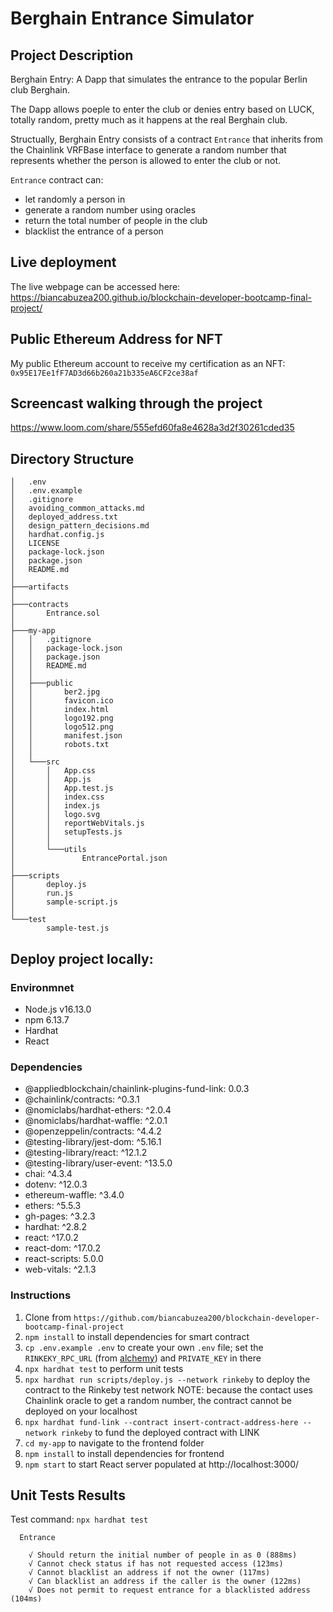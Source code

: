 # Berghain Entrance Simulator

## Project Description

Berghain Entry: A Dapp that simulates the entrance to the popular Berlin club Berghain. 

The Dapp allows poeple to enter the club or denies entry based on LUCK, totally random, pretty much as it happens at the real Berghain club.

Structually, Berghain Entry consists of a contract  `Entrance` that inherits from the Chainlink VRFBase interface to generate a random number that represents whether the person is allowed to enter the club or not. 

`Entrance` contract can:
- let randomly a person in
- generate a random number using oracles
- return the total number of people in the club
- blacklist the entrance of a person

## Live deployment

The live webpage can be accessed here: https://biancabuzea200.github.io/blockchain-developer-bootcamp-final-project/

## Public Ethereum Address for NFT

 My public Ethereum account to receive my certification as an NFT: `0x95E17Ee1fF7AD3d66b260a21b335eA6CF2ce38af`

## Screencast walking through the project 
https://www.loom.com/share/555efd60fa8e4628a3d2f30261cded35


## Directory Structure

```
│   .env  
│   .env.example  
│   .gitignore  
│   avoiding_common_attacks.md  
│   deployed_address.txt  
│   design_pattern_decisions.md  
│   hardhat.config.js  
│   LICENSE  
│   package-lock.json  
│   package.json  
│   README.md  
│  
├───artifacts  
│  
├───contracts  
│       Entrance.sol  
│  
├───my-app  
│   │   .gitignore  
│   │   package-lock.json  
│   │   package.json  
│   │   README.md  
│   │  
│   ├───public  
│   │       ber2.jpg  
│   │       favicon.ico  
│   │       index.html  
│   │       logo192.png  
│   │       logo512.png  
│   │       manifest.json  
│   │       robots.txt  
│   │  
│   └───src  
│       │   App.css  
│       │   App.js  
│       │   App.test.js  
│       │   index.css  
│       │   index.js  
│       │   logo.svg  
│       │   reportWebVitals.js  
│       │   setupTests.js  
│       │  
│       └───utils  
│               EntrancePortal.json  
│  
├───scripts  
│       deploy.js  
│       run.js  
│       sample-script.js  
│  
└───test  
        sample-test.js  
```

## Deploy project locally:

### Environmnet

- Node.js v16.13.0
- npm 6.13.7
- Hardhat
- React

### Dependencies

- @appliedblockchain/chainlink-plugins-fund-link: 0.0.3
- @chainlink/contracts: ^0.3.1
- @nomiclabs/hardhat-ethers: ^2.0.4
- @nomiclabs/hardhat-waffle: ^2.0.1
- @openzeppelin/contracts: ^4.4.2
- @testing-library/jest-dom: ^5.16.1
- @testing-library/react: ^12.1.2
- @testing-library/user-event: ^13.5.0
- chai: ^4.3.4
- dotenv: ^12.0.3
- ethereum-waffle: ^3.4.0
- ethers: ^5.5.3
- gh-pages: ^3.2.3
- hardhat: ^2.8.2
- react: ^17.0.2
- react-dom: ^17.0.2
- react-scripts: 5.0.0
- web-vitals: ^2.1.3

### Instructions

1. Clone from `https://github.com/biancabuzea200/blockchain-developer-bootcamp-final-project`
2. `npm install` to install dependencies for smart contract
3. `cp .env.example .env` to create your own `.env` file; set the `RINKEKY_RPC_URL` (from [alchemy](https://www.alchemy.com/)) and `PRIVATE_KEY` in there
4. `npx hardhat test` to perform unit tests
5. `npx hardhat run scripts/deploy.js --network rinkeby` to deploy the contract to the Rinkeby test network
    NOTE: because the contact uses Chainlink oracle to get a random number, the contract cannot be deployed on your localhost
6. `npx hardhat fund-link --contract insert-contract-address-here --network rinkeby` to fund the deployed contract with LINK
7. `cd my-app` to navigate to the frontend folder
8. `npm install` to install dependencies for frontend
9. `npm start` to start React server populated at http://localhost:3000/

## Unit Tests Results
  Test command: `npx hardhat test`

```
  Entrance

    √ Should return the initial number of people in as 0 (888ms)
    √ Cannot check status if has not requested access (123ms)
    √ Cannot blacklist an address if not the owner (117ms)
    √ Can blacklist an address if the caller is the owner (122ms)
    √ Does not permit to request entrance for a blacklisted address (104ms)
```